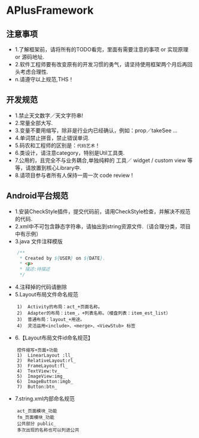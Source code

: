 
# APlusFramework

## 注意事项
*   1.了解框架前，请将所有的TODO看完，里面有需要注意的事项 or 实现原理 or 源码地址.  
*   2.软件工程师要有改变原有的开发习惯的勇气，请坚持使用框架两个月后再回头考虑合理性.
*   n.请遵守以上规范,THS！

## 开发规范
*   1.禁止天文数字／天文字符串!  
*   2.常量全部大写.  
*   3.变量不要用缩写，除非是行业内已经确认，例如：prop／takeSee ...  
*   4.单词禁止拼音，禁止错误单词.  
*   5.码农和工程师的区别是：`代码艺术`！  
*   6.类设计，请注意category，特别是Util工具类.  
*   7.公用的，且完全不与业务耦合,单独纯粹的 工具／ widget / custom view 等等，请放置到核心Library中.  
*   8.请项目参与者所有人保持一周一次 code review !  

## Android平台规范
*   1.安装CheckStyle插件，提交代码前，请用CheckStyle检查，并解决不规范的代码.
*   2.xml中不可包含静态字符串，请抽出到string资源文件.（请合理分类，项目中有示例） 
*   3.java 文件注释模版
```java 
    /**
     * Created by ${USER} on ${DATE}.
     * <p>
     * 描述:待描述
     */
```
*   4.注释掉的代码请删除
*   5.Layout布局文件命名规范
```
    1)  Activity的布局：act_+页面名称。
    2)  Adapter的布局：item_，+列表名称。（楼盘列表：item_est_list）
    3)  普通布局：layout_+用途。
    4)  灵活运用<include>、<merge>、<ViewStub> 标签
```

*   6.【Layout布局文件id命名规范】
```
    控件缩写+页面+功能
    1)	LinearLayout :ll_
    2)	RelativeLayout:rl_
    3)	FrameLayout:fl_
    4)	TextView:tv_
    5)	ImageView:img_
    6)	ImageButton:imgb_
    7)	Button:btn_
```

*   7.string.xml内部命名规范
```
    act_页面模块_功能
    fm_页面模块_功能
    公共部分 public_
    多次出现的名称也可以列进公共
```
